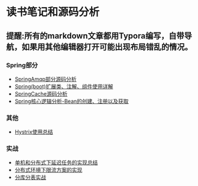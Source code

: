 # 读书笔记和源码分析

## 提醒:所有的markdown文章都用Typora编写，自带导航，如果用其他编辑器打开可能出现布局错乱的情况。

### Spring部分

* [SpringAmqp部分源码分析](https://github.com/zjcscut/Reading-Notes-Repository/blob/master/Spring%E6%BA%90%E7%A0%81%E5%88%86%E6%9E%90/SpringAmqp%E6%BA%90%E7%A0%81%E5%88%86%E6%9E%90/SpringAmqp%E6%BA%90%E7%A0%81%E5%88%86%E6%9E%90.md)
* [Spring(boot)扩展类、注解、组件使用详解](https://github.com/zjcscut/Reading-Notes-Repository/blob/master/Spring%E6%BA%90%E7%A0%81%E5%88%86%E6%9E%90/Spring(boot)%E6%89%A9%E5%B1%95%E7%B1%BB%E3%80%81%E6%B3%A8%E8%A7%A3%E3%80%81%E7%BB%84%E4%BB%B6%E4%BD%BF%E7%94%A8%E8%AF%A6%E8%A7%A3.md)
* [SpringCache源码分析](https://github.com/zjcscut/Reading-Notes-Repository/blob/master/Spring%E6%BA%90%E7%A0%81%E5%88%86%E6%9E%90/SpringCache%E6%BA%90%E7%A0%81%E5%88%86%E6%9E%90/SpringCache%E6%BA%90%E7%A0%81%E5%88%86%E6%9E%90.md)
* [Spring核心逻辑分析-Bean的创建、注册以及获取](https://github.com/zjcscut/Reading-Notes-Repository/blob/master/Spring%E6%BA%90%E7%A0%81%E5%88%86%E6%9E%90/Bean%E7%9A%84%E5%88%9B%E5%BB%BA%E3%80%81%E6%B3%A8%E5%86%8C%E4%BB%A5%E5%8F%8A%E8%8E%B7%E5%8F%96/Bean%E7%9A%84%E5%88%9B%E5%BB%BA%E3%80%81%E6%B3%A8%E5%86%8C%E4%BB%A5%E5%8F%8A%E8%8E%B7%E5%8F%96.md)

### 其他
* [Hystrix使用总结](https://github.com/zjcscut/Reading-Notes-Repository/blob/master/%E5%85%B6%E4%BB%96/Hystrix.md)

### 实战
* [单机和分布式下延迟任务的实现总结]()
* [分布式环境下限流方案的实现]()
* [分库分表实战]()